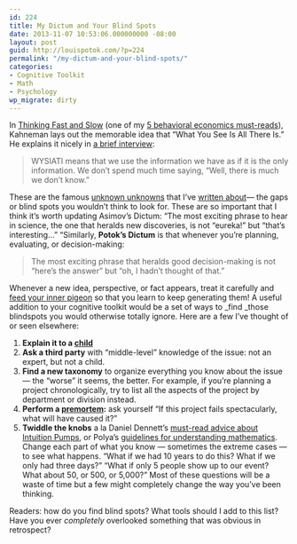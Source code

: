 ```yaml
---
id: 224
title: My Dictum and Your Blind Spots
date: 2013-11-07 10:53:06.000000000 -08:00
layout: post
guid: http://louispotok.com/?p=224
permalink: "/my-dictum-and-your-blind-spots/"
categories:
- Cognitive Toolkit
- Math
- Psychology
wp_migrate: dirty
---
```

In [Thinking Fast and Slow](http://www.amazon.com/gp/product/0374275637/ref=as_li_ss_tl?ie=UTF8&camp=1789&creative=390957&creativeASIN=0374275637&linkCode=as2&tag=capilactio-20) (one of my [5 behavioral economics must-reads](http://louispotok.com/5-easy-steps-to-becoming-louis/ "5 Easy Steps To Becoming Louis Potok")), Kahneman lays out the memorable idea that &#8220;What You See Is All There Is.&#8221; He explains it nicely in [a brief interview](http://www.apa.org/monitor/2012/02/conclusions.aspx):

> WYSIATI means that we use the information we have as if it is the only information. We don&#8217;t spend much time saying, &#8220;Well, there is much we don&#8217;t know.&#8221;

These are the famous [unknown unknowns](http://en.wikipedia.org/wiki/There_are_known_knowns) that I&#8217;ve [written about](http://louispotok.com/mathematical-decision-making/ "Mathematical Decision-Making")&#8212; the gaps or blind spots you wouldn&#8217;t think to look for. These are so important that I think it&#8217;s worth updating Asimov&#8217;s Dictum: &#8220;The most exciting phrase to hear in science, the one that heralds new discoveries, is not &#8220;eureka!&#8221; but &#8220;that&#8217;s interesting&#8230;&#8221; &#8220;Similarly, **Potok&#8217;s Dictum** is that whenever you&#8217;re planning, evaluating, or decision-making:

> The most exciting phrase that heralds good decision-making is not &#8220;here&#8217;s the answer&#8221; but &#8220;oh, I hadn&#8217;t thought of that.&#8221;

Whenever a new idea, perspective, or fact appears, treat it carefully and [feed your inner pigeon](http://rationality.org/wp-content/uploads/2013/01/checklist_of_rationality_habits.pdf) so that you learn to keep generating them! A useful addition to your cognitive toolkit would be a set of ways to _find _those blindspots you would otherwise totally ignore. Here are a few I&#8217;ve thought of or seen elsewhere:

  1. **Explain it to a [child](http://www.reddit.com/r/explainlikeimfive/)**
  2. **Ask a third party** with &#8220;middle-level&#8221; knowledge of the issue: not an expert, but not a child.
  3. **Find a new taxonomy** to organize everything you know about the issue &#8212; the &#8220;worse&#8221; it seems, the better. For example, if you&#8217;re planning a project chronologically, try to list all the aspects of the project by department or division instead.
  4. **Perform a [premortem](http://hbr.org/2007/09/performing-a-project-premortem):** ask yourself &#8220;If this project fails spectacularly, what will have caused it?&#8221;
  5. **Twiddle the knobs** a la Daniel Dennett&#8217;s [must-read advice about Intuition Pumps](http://www.amazon.com/gp/product/0393082067/ref=as_li_ss_tl?ie=UTF8&camp=1789&creative=390957&creativeASIN=0393082067&linkCode=as2&tag=capilactio-20), or Polya&#8217;s [guidelines for understanding mathematics](http://www.amazon.com/gp/product/4871878317/ref=as_li_ss_tl?ie=UTF8&camp=1789&creative=390957&creativeASIN=4871878317&linkCode=as2&tag=capilactio-20). Change each part of what you know &#8212; sometimes the extreme cases &#8212; to see what happens. &#8220;What if we had 10 years to do this? What if we only had three days?&#8221; &#8220;What if only 5 people show up to our event? What about 50, or 500, or 5,000?&#8221; Most of these questions will be a waste of time but a few might completely change the way you&#8217;ve been thinking.

Readers: how do you find blind spots? What tools should I add to this list? Have you ever _completely_ overlooked something that was obvious in retrospect?